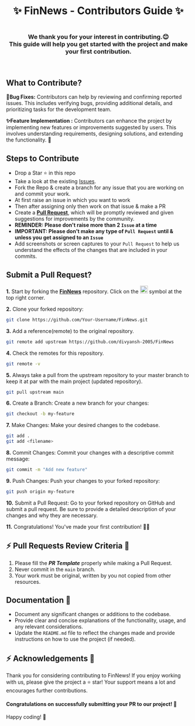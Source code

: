 <h1 align="center">✨ FinNews - Contributors Guide ✨</h1>
<h3 align="center"><br> We thank you for your interest in contributing.😊<br>This guide will help you get started with the project and make your first contribution.</h3><br>

## What to Contribute?

**🐞Bug Fixes:**
Contributors can help by reviewing and confirming reported issues. This includes verifying bugs, providing additional details, and prioritizing tasks for the development team.

**✨Feature Implementation :**
Contributors can enhance the project by implementing new features or improvements suggested by users. This involves understanding requirements, designing solutions, and extending the functionality. 🚀<br>

## Steps to Contribute

- Drop a Star ⭐ in this repo
- Take a look at the existing [Issues](https://github.com/divyansh-2005/FinNews/issues). 
- Fork the Repo & create a branch for any issue that you are working on and commit your work.
- At first raise an issue in which you want to work
- Then after assigning only then work on that issue & make a PR 
- Create a [**Pull Request**](https://github.com/divyansh-2005/FinNews/pulls), which will be promptly reviewed and given 
  suggestions for improvements by the community.
- **REMINDER: Please don't raise more than 2 `Issue` at a time**
- **IMPORTANT: Please don't make any type of `Pull Request` until & unless you get assigned to an `Issue`**
- Add screenshots or screen captures to your `Pull Request` to help us understand the effects of the changes that are included in 
  your commits.

  
## Submit a Pull Request?
**1.** Start by forking the [**FinNews**](https://github.com/divyansh-2005/FinNews) repository. Click on the <a href="https://github.com/divyansh-2005/FinNews/fork"><img src="https://i.imgur.com/G4z1kEe.png" height="21" width="21"></a> symbol at the top right corner.

**2.** Clone your forked repository:

```bash
git clone https://github.com/Your-Username/FinNews.git
```

**3.** Add a reference(remote) to the original repository.

```bash
git remote add upstream https://github.com/divyansh-2005/FinNews
```

**4.** Check the remotes for this repository.

```bash
git remote -v
```

**5.** Always take a pull from the upstream repository to your master branch to keep it at par with the main project (updated repository).

```bash
git pull upstream main
```

**6.** Create a Branch: Create a new branch for your changes:

```bash
git checkout -b my-feature
```

**7.** Make Changes: Make your desired changes to the codebase.

```bash
git add .
git add <filename>
```

**8.** Commit Changes: Commit your changes with a descriptive commit message:

```bash
git commit -m "Add new feature"
```

**9.** Push Changes: Push your changes to your forked repository:

```bash
git push origin my-feature
```

**10.** Submit a Pull Request: Go to your forked repository on GitHub and submit a pull request. Be sure to provide a detailed description of your changes and why they are necessary.

**11.** Congratulations! You've made your first contribution! 🙌🏼


## :zap: Pull Requests Review Criteria 🧲 

1. Please fill the ***PR Template*** properly while making a Pull Request.
2. Never commit in the `main` branch.
3. Your work must be original, written by you not copied from other resources.


## Documentation 📑

- Document any significant changes or additions to the codebase.
- Provide clear and concise explanations of the functionality, usage, and any relevant considerations.
- Update the `README.md` file to reflect the changes made and provide instructions on how to use the project (if needed).


## :zap: Acknowledgements 📄
Thank you for considering contributing to FinNews! If you enjoy working with us, please give the project a ⭐ star! Your support means a lot and encourages further contributions.

#### Congratulations on successfully submitting your PR to our project! 🎉 
Happy coding! 🚀
